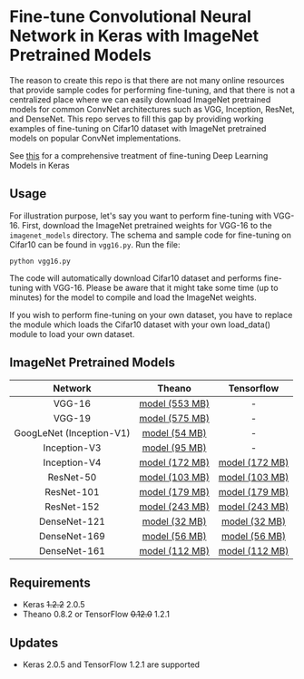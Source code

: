 # Fine-tune Convolutional Neural Network in Keras with ImageNet Pretrained Models

The reason to create this repo is that there are not many online resources that provide sample codes for performing fine-tuning, and that there is not a centralized place where we can easily download ImageNet pretrained models for common ConvNet architectures such as VGG, Inception, ResNet, and DenseNet. This repo serves to fill this gap by providing working examples of fine-tuning on Cifar10 dataset with ImageNet pretrained models on popular ConvNet implementations.

See [this](https://flyyufelix.github.io/2016/10/03/fine-tuning-in-keras-part1.html) for a comprehensive treatment of fine-tuning Deep Learning Models in Keras

## Usage

For illustration purpose, let's say you want to perform fine-tuning with VGG-16. First, download the ImageNet pretrained weights for VGG-16 to the `imagenet_models` directory. The schema and sample code for fine-tuning on Cifar10 can be found in `vgg16.py`. Run the file:

```
python vgg16.py
```

The code will automatically download Cifar10 dataset and performs fine-tuning with VGG-16. Please be aware that it might take some time (up to minutes) for the model to compile and load the ImageNet weights. 

If you wish to perform fine-tuning on your own dataset, you have to replace the module which loads the Cifar10 dataset with your own load_data() module to load your own dataset.


## ImageNet Pretrained Models

Network|Theano|Tensorflow
:---:|:---:|:---:
VGG-16 | [model (553 MB)](https://drive.google.com/file/d/0Bz7KyqmuGsilT0J5dmRCM0ROVHc/view?usp=sharing)| -
VGG-19 | [model (575 MB)](https://drive.google.com/file/d/0Bz7KyqmuGsilZ2RVeVhKY0FyRmc/view?usp=sharing)| -
GoogLeNet (Inception-V1) | [model (54 MB)](https://drive.google.com/open?id=0B319laiAPjU3RE1maU9MMlh2dnc)| -
Inception-V3 | [model (95 MB)](https://github.com/fchollet/deep-learning-models/releases/download/v0.2/inception_v3_weights_th_dim_ordering_th_kernels.h5)| -
Inception-V4 | [model (172 MB)](https://github.com/kentsommer/keras-inceptionV4/releases/download/2.0/inception-v4_weights_th_dim_ordering_th_kernels.h5)| [model (172 MB)](https://github.com/kentsommer/keras-inceptionV4/releases/download/2.0/inception-v4_weights_tf_dim_ordering_tf_kernels.h5)
ResNet-50 | [model (103 MB)](https://github.com/fchollet/deep-learning-models/releases/download/v0.2/resnet50_weights_th_dim_ordering_th_kernels.h5)| [model (103 MB)](https://github.com/fchollet/deep-learning-models/releases/download/v0.2/resnet50_weights_tf_dim_ordering_tf_kernels.h5)
ResNet-101 | [model (179 MB)](https://drive.google.com/file/d/0Byy2AcGyEVxfdUV1MHJhelpnSG8/view?usp=sharing)| [model (179 MB)](https://drive.google.com/file/d/0Byy2AcGyEVxfTmRRVmpGWDczaXM/view?usp=sharing)
ResNet-152 | [model (243 MB)](https://drive.google.com/file/d/0Byy2AcGyEVxfZHhUT3lWVWxRN28/view?usp=sharing)| [model (243 MB)](https://drive.google.com/file/d/0Byy2AcGyEVxfeXExMzNNOHpEODg/view?usp=sharing)
DenseNet-121 | [model (32 MB)](https://drive.google.com/open?id=0Byy2AcGyEVxfMlRYb3YzV210VzQ)| [model (32 MB)](https://drive.google.com/open?id=0Byy2AcGyEVxfSTA4SHJVOHNuTXc)
DenseNet-169 | [model (56 MB)](https://drive.google.com/open?id=0Byy2AcGyEVxfN0d3T1F1MXg0NlU)| [model (56 MB)](https://drive.google.com/open?id=0Byy2AcGyEVxfSEc5UC1ROUFJdmM)
DenseNet-161 | [model (112 MB)](https://drive.google.com/open?id=0Byy2AcGyEVxfVnlCMlBGTDR3RGs)| [model (112 MB)](https://drive.google.com/open?id=0Byy2AcGyEVxfUDZwVjU2cFNidTA)

## Requirements

* Keras ~~1.2.2~~ 2.0.5
* Theano 0.8.2 or TensorFlow ~~0.12.0~~ 1.2.1

## Updates

* Keras 2.0.5 and TensorFlow 1.2.1 are supported
